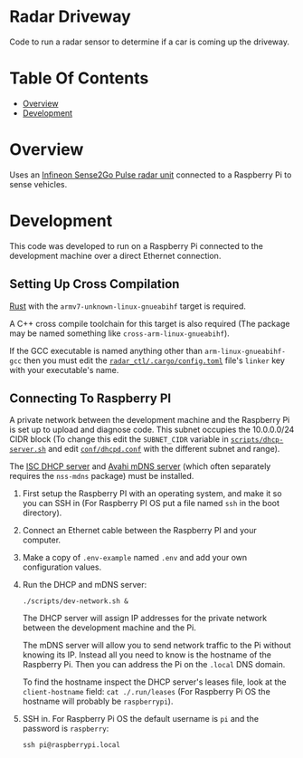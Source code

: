 # Radar Driveway
Code to run a radar sensor to determine if a car is coming up the driveway.

# Table Of Contents
- [Overview](#overview)
- [Development](#development)

# Overview
Uses an [Infineon Sense2Go Pulse radar unit](https://www.infineon.com/cms/en/product/evaluation-boards/demo-sense2gol-pulse/) connected to a Raspberry Pi to sense vehicles.

# Development
This code was developed to run on a Raspberry Pi connected to the development machine over a direct Ethernet connection.

## Setting Up Cross Compilation
[Rust](https://www.rust-lang.org/) with the `armv7-unknown-linux-gnueabihf` target is required.

A C++ cross compile toolchain for this target is also required (The package may be named something like `cross-arm-linux-gnueabihf`).

If the GCC executable is named anything other than `arm-linux-gnueabihf-gcc` then you must edit the [`radar_ctl/.cargo/config.toml`](./radar_ctl/.cargo/config.toml) file's `linker` key with your executable's name.

## Connecting To Raspberry PI
A private network between the development machine and the Raspberry Pi is set up to upload and diagnose code. This subnet occupies the 10.0.0.0/24 CIDR block (To change this edit the `SUBNET_CIDR` variable in [`scripts/dhcp-server.sh`](./scripts/dhcp-server.sh) and edit [`conf/dhcpd.conf`](./conf/dhcpd.conf) with the different subnet and range).

The [ISC DHCP server](https://www.isc.org/dhcp/) and [Avahi mDNS server](https://www.avahi.org/) (which often separately requires the `nss-mdns` package) must be installed.

1. First setup the Raspberry PI with an operating system, and make it so you can SSH in (For Raspberry PI OS put a file named `ssh` in the boot directory).
2. Connect an Ethernet cable between the Raspberry PI and your computer.
3. Make a copy of `.env-example` named `.env` and add your own configuration values. 
4. Run the DHCP and mDNS server:  
   ```
   ./scripts/dev-network.sh &
   ```
   The DHCP server will assign IP addresses for the private network between the development machine and the Pi.  
   
   The mDNS server will allow you to send network traffic to the Pi without knowing its IP. Instead all you need to know is the hostname of the Raspberry Pi. Then you can address the Pi on the `.local` DNS domain.  
   
   To find the hostname inspect the DHCP server's leases file, look at the `client-hostname` field: `cat ./.run/leases` (For Raspberry Pi OS the hostname will probably be `raspberrypi`).
5. SSH in. For Raspberry Pi OS the default username is `pi` and the password is `raspberry`:  
   ```
   ssh pi@raspberrypi.local
   ```


